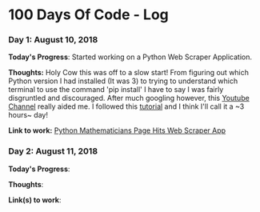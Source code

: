 # 100 Days Of Code - Log

### Day 1: August 10, 2018

**Today's Progress**: Started working on a Python Web Scraper Application.

**Thoughts:** Holy Cow this was off to a slow start! From figuring out which Python version I had installed (It was 3) to trying to understand which terminal to use the command 'pip install' I have to say I was fairly disgruntled and discouraged. After much googling however, this [Youtube Channel](https://www.youtube.com/watch?v=V_ACbv4329E) really aided me. I followed this [tutorial](https://realpython.com/python-web-scraping-practical-introduction/) and I think I'll call it a ~3 hours~ day! 

**Link to work:** [Python Mathematicians Page Hits Web Scraper App](https://github.com/KStupart/Python-Web-Scraper-App)

### Day 2: August 11, 2018 

**Today's Progress**: 

**Thoughts**: 

**Link(s) to work**: 
